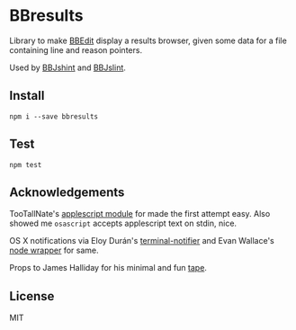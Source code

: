 BBresults
=========

Library to make [BBEdit](http://barebones.com/products/bbedit/) display a results browser, given some data for a file containing line and reason pointers.

Used by [BBJshint](/isao/bbjshint) and [BBJslint](/isao/bbjslint).

Install
-------
`npm i --save bbresults`

Test
----
`npm test`

Acknowledgements
----------------
TooTallNate's [applescript module](/TooTallNate/node-applescript) for made the first attempt easy. Also showed me `osascript` accepts applescript text on stdin, nice.

OS X notifications via Eloy Durán's [terminal-notifier](/alloy/terminal-notifier) and Evan Wallace's [node wrapper](https://npmjs.org/package/terminal-notifier) for same.

Props to James Halliday for his minimal and fun [tape](/substack/tape).

License
-------
MIT
